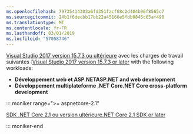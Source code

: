 ```yaml
---
ms.openlocfilehash: 79735414303a6fd351facf68c2d404b96f8565c7
ms.sourcegitcommit: 24b1f6decbb17bb22a45166e5fdb0845c65af498
ms.translationtype: MT
ms.contentlocale: fr-FR
ms.lasthandoff: 03/01/2019
ms.locfileid: "57058746"
---
```

<span data-ttu-id="32d37-101">[Visual Studio 2017 version 15.7.3 ou ultérieure](https://visualstudio.microsoft.com/downloads/) avec les charges de travail suivantes :</span><span class="sxs-lookup"><span data-stu-id="32d37-101">[Visual Studio 2017 version 15.7.3 or later](https://visualstudio.microsoft.com/downloads/) with the following workloads:</span></span>

* <span data-ttu-id="32d37-102">**Développement web et ASP.NET**</span><span class="sxs-lookup"><span data-stu-id="32d37-102">**ASP.NET and web development**</span></span>
* <span data-ttu-id="32d37-103">**Développement multiplateforme .NET Core**</span><span class="sxs-lookup"><span data-stu-id="32d37-103">**.NET Core cross-platform development**</span></span>

::: moniker range=">= aspnetcore-2.1"

[<span data-ttu-id="32d37-104">SDK .NET Core 2.1 ou version ultérieure</span><span class="sxs-lookup"><span data-stu-id="32d37-104">.NET Core 2.1 SDK or later</span></span>](https://www.microsoft.com/net/download/windows)

::: moniker-end
